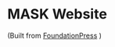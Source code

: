 # MASK Website
(Built from [FoundationPress](https://github.com/olefredrik/FoundationPress "FoundationPress") )
